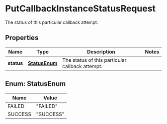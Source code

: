 

# PutCallbackInstanceStatusRequest

The status of this particular callback attempt.

## Properties

| Name | Type | Description | Notes |
|------------ | ------------- | ------------- | -------------|
|**status** | [**StatusEnum**](#StatusEnum) | The status of this particular callback attempt. |  |



## Enum: StatusEnum

| Name | Value |
|---- | -----|
| FAILED | &quot;FAILED&quot; |
| SUCCESS | &quot;SUCCESS&quot; |




